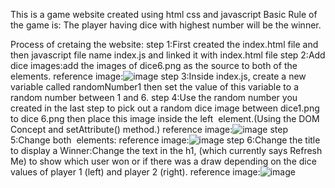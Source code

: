 This is a game website created using html css and javascript
Basic Rule of the game is: The player having dice with highest number will be the winner. 

Process of cretaing the website:
step 1:First created the index.html file and then javascript file name index.js and linked it with index.html file
step 2:Add dice images:add the images of dice6.png as the source to both of the <img> elements.
  reference image:![image](https://github.com/user-attachments/assets/50658ccf-b4f3-49d2-9735-408aff3e1b76)
step 3:Inside index.js, create a new variable called randomNumber1 then set the value of this variable to a random number between 1 and 6.
step 4:Use the random number you created in the last step to pick out a random dice image between dice1.png to dice 6.png then place this image inside the left <img> element.(Using the DOM Concept and setAttribute() method.)
  reference image:![image](https://github.com/user-attachments/assets/b11531f2-1abc-4c8c-a8ca-a2f2d71c2ee8)
step 5:Change both <img> elements:
  reference image:![image](https://github.com/user-attachments/assets/08b4b948-6083-4d2b-b174-3ebde86dd38a)
step 6:Change the title to display a Winner:Change the text in the h1, (which currently says Refresh Me) to show which user won or if there was a draw depending on the dice values of player 1 (left) and player 2 (right).
  reference image:![image](https://github.com/user-attachments/assets/4834e273-eae5-485e-b9eb-1c18df9b99bd)

